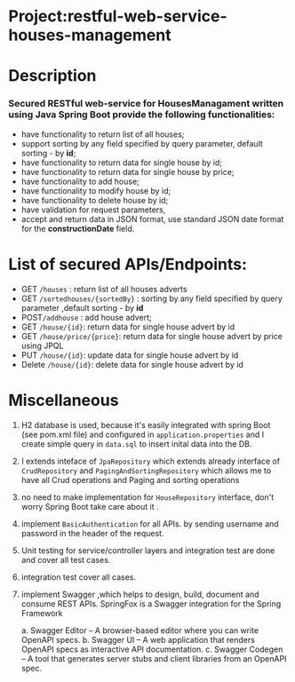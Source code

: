 # Project:restful-web-service-houses-management

# Description
  
  ###  Secured RESTful web-service for HousesManagament written using Java Spring Boot provide the following functionalities:
* have functionality to return list of all houses;
* support sorting by any field specified by query parameter, default sorting - by **id**;
* have functionality to return data for single house by id;
* have functionality to return data for single house by price;
* have functionality to add house;
* have functionality to modify house by id;
* have functionality to delete house by id;
* have validation for request parameters,
* accept and return data in JSON format, use standard JSON date format for the **constructionDate** field.


# List of secured APIs/Endpoints:
   - GET `/houses` : return list of all houses adverts
   - GET `/sortedhouses/{sortedBy}` : sorting by any field specified by query parameter ,default sorting - by **id**
   - POST`/addhouse` :  add house advert;
   - GET `/house/{id}`: return data for single house advert by id
   - GET `/house/price/{price}`: return data for single house advert by price using JPQL
   - PUT `/house/{id}`: update data for single house advert by id
   - Delete `/house/{id}`: delete data for single house advert by id


# Miscellaneous 
   1.  H2 database is used, because it's easily integrated with spring Boot (see pom.xml file) and configured in `application.properties` and I create simple query in `data.sql` to insert inital data into the DB.
   2.  I extends inteface of `JpaRepository`  which extends already interface of `CrudRepository` and `PagingAndSortingRepository` which allows me to have all Crud operations and Paging and sorting operations
   3.  no need to make implementation for  `HouseRepository` interface, don't worry Spring Boot take care about it .
   4.  implement `BasicAuthentication` for all APIs. by sending username and password in the header of the request.
   5. Unit testing for service/controller layers and integration test are done and cover all test cases.
   6. integration test cover all cases.
   7. implement Swagger ,which helps to  design, build, document and consume REST APIs. SpringFox is a Swagger integration for the Spring Framework
   
      a. Swagger Editor – A browser-based editor where you can write OpenAPI specs.
      b. Swagger UI – A web application that renders OpenAPI specs as interactive API documentation.
      c. Swagger Codegen – A tool that generates server stubs and client libraries from an OpenAPI spec.
